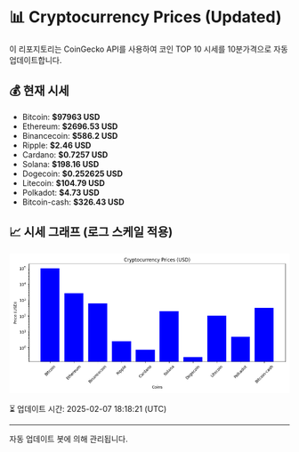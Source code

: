 
# 📊 Cryptocurrency Prices (Updated)

이 리포지토리는 CoinGecko API를 사용하여 코인 TOP 10 시세를 10분가격으로 자동 업데이트합니다.

## 💰 현재 시세
- Bitcoin: **$97963 USD**
- Ethereum: **$2696.53 USD**
- Binancecoin: **$586.2 USD**
- Ripple: **$2.46 USD**
- Cardano: **$0.7257 USD**
- Solana: **$198.16 USD**
- Dogecoin: **$0.252625 USD**
- Litecoin: **$104.79 USD**
- Polkadot: **$4.73 USD**
- Bitcoin-cash: **$326.43 USD**

## 📈 시세 그래프 (로그 스케일 적용)
![Crypto Prices](crypto_prices.png)

⏳ 업데이트 시간: 2025-02-07 18:18:21 (UTC)

---
자동 업데이트 봇에 의해 관리됩니다.
